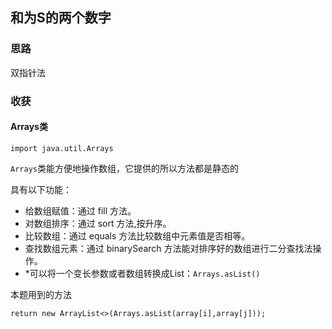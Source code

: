 ## 和为S的两个数字

### 思路

双指针法

### 收获

#### Arrays类

`import java.util.Arrays`

`Arrays`类能方便地操作数组，它提供的所以方法都是静态的

具有以下功能：

* 给数组赋值：通过 fill 方法。
* 对数组排序：通过 sort 方法,按升序。
* 比较数组：通过 equals 方法比较数组中元素值是否相等。
* 查找数组元素：通过 binarySearch 方法能对排序好的数组进行二分查找法操作。
* *可以将一个变长参数或者数组转换成List：`Arrays.asList()`

本题用到的方法

`return new ArrayList<>(Arrays.asList(array[i],array[j]));`